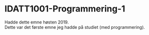 # IDATT1001-Programmering-1

Hadde dette emne høsten 2019.<br>
Dette var det første emne jeg hadde på studiet (med programmering).
